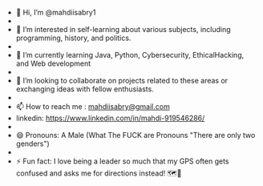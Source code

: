 - 👋 Hi, I’m @mahdiisabry1
- 
- 👀 I’m interested in self-learning about various subjects, including programming, history, and politics.
-  
- 🌱 I’m currently learning Java, Python, Cybersecurity, EthicalHacking, and Web development
- 
- 💞️ I’m looking to collaborate on projects related to these areas or exchanging ideas with fellow enthusiasts.
- 
- 📫 How to reach me :  mahdiisabry@gmail.com
- linkedin: https://www.linkedin.com/in/mahdi-919546286/
- 
- 😄 Pronouns: A Male (What The FUCK are Pronouns "There are only two genders")
- 
- ⚡ Fun fact:  I love being a leader so much that my GPS often gets confused and asks me for directions instead! 🗺️👑
<!---
mahdiisabry1/mahdiisabry1 is a ✨ special ✨ repository because its `README.md` (this file) appears on your GitHub profile.
You can click the Preview link to take a look at your changes.
--->
